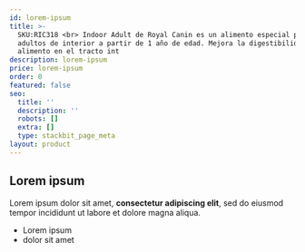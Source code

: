 ```yaml
---
id: lorem-ipsum
title: >-
  SKU:RIC318 <br> Indoor Adult de Royal Canin es un alimento especial para gatos
  adultos de interior a partir de 1 año de edad. Mejora la digestibilidad del
  alimento en el tracto int
description: lorem-ipsum
price: lorem-ipsum
order: 0
featured: false
seo:
  title: ''
  description: ''
  robots: []
  extra: []
  type: stackbit_page_meta
layout: product
---
```

## Lorem ipsum

Lorem ipsum dolor sit amet, **consectetur adipiscing elit**, sed do eiusmod tempor incididunt ut labore et dolore magna aliqua.

- Lorem ipsum
- dolor sit amet